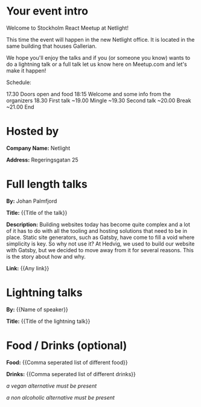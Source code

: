 # Your event intro
Welcome to Stockholm React Meetup at Netlight!

This time the event will happen in the new Netlight office. It is located in the same building that houses Gallerian.

We hope you'll enjoy the talks and if you (or someone you know) wants to do a lightning talk or a full talk let us know here on Meetup.com and let's make it happen!

Schedule:

17.30 Doors open and food
18:15 Welcome and some info from the organizers
18.30 First talk
~19.00 Mingle
~19.30 Second talk
~20.00 Break
~21.00 End

# Hosted by
**Company Name:** Netlight

**Address:** Regeringsgatan 25

# Full length talks
**By:** Johan Palmfjord

**Title:** {{Title of the talk}}

**Description:** Building websites today has become quite complex and a lot of it has to do with all the tooling and hosting solutions that need to be in place. Static site generators, such as Gatsby, have come to fill a void where simplicity is key. So why not use it? At Hedvig, we used to build our website with Gatsby, but we decided to move away from it for several reasons. This is the story about how and why.

**Link:** {{Any link}}

# Lightning talks
**By:** {{Name of speaker}}

**Title:** {{Title of the lightning talk}}

# Food / Drinks (optional)
**Food:** {{Comma seperated list of different food}}

**Drinks:** {{Comma seperated list of different drinks}}

*a vegan alternative must be present*

*a non alcoholic alternative must be present*
